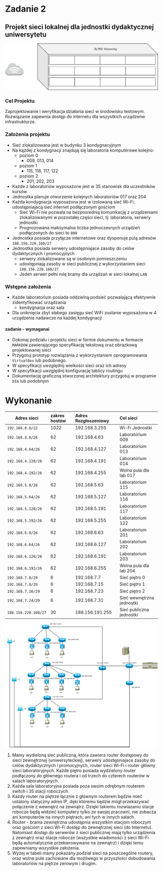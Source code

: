 # Zadanie 2

## Projekt sieci lokalnej dla jednostki dydaktycznej uniwersytetu

![budynek](budynek.svg)

### Cel Projektu
  Zaprojektowanie i weryfikacja działania sieci w środowisku testowym. 
  Rozwiązanie zapewnia dostęp do internetu dla wszystkich urządzeńw infrastrukturze.
  
### Założenia projektu

* Sieć zlokalizowana jest w budynku 3 kondygnacyjnym
* Na kążdej z kondygnacji znajdują się laboratoria komputerowe kolejno:
  * poziom 0 
    * 009, 013, 014
  * poziom 1
    * 115, 116, 117, 122
  * poziom 2
    * 201, 202, 203 
* Każde z laboratoriów wyposażone jest w 35 stanowisk dla uczestników kursów
* Jednostka planuje otworzenie kolejnych laboratoriów 017 oraz 204
* Każda kondygnacja wyposażona jest w izolowaną sieć Wi-Fi, udostępniajacą sieć internet podłączonym gościom
  * Sieć Wi-Fi nie pozwala na bezposrednią komunikację z urządzeniami zlokalizowanymi w pozostałej części sieci,
    tj: laboratoria, serwery jednostki
  * Prognozowana maksymalna liczba jednoczesnych urządzeń podłączonych do sieci to ``800``
* Jednostka posiada przyłącze internetowe oraz dysponuje pulą adresów ``188.156.220.160/27``
* Jednostka posiada serwery udostępniajace zasoby do celów dydaktycznych i promocyjnych
  * serwery zlokalizowane są w osobnym pomieszczeniu
  * udostępniają zasoby w sieci publicznej z wykorzystaniem sieci ``188.156.220.160/27``
  * Jeden serwer pełni rolę bramy dla urządzań w sieci lokalnej ``LAN``

### Wstępne założenia

* Każde laboratorium posiada oddzielną podsieć pozwalającą efektywnie zidentyfikować urządzania
  * kondygnacja oraz sala
* Dla uniknięcia zbyt słabego zasięgu sieć WiFi zostanie wyposażona w 4 urządzenia nadawcze na każdej kondygnacji
 

#### zadanie - wymaganai

* Dokonaj podziału i projektu sieci w formie dokumentu w formacie ``MARKDOW`` zawierającego specyfikację tekstową oraz obrazkową
  projektowanej sieci
* Przygotuj prototyp rozwiązania z wykorzystaniem oprogramowania ``VirtualBox`` lub podobnego.
* W specyfikacji uwzględnij wielkości sieci oraz ich adresy
* W specyfikacji uwzględnij konfigurację tablicy routingu
* Dokumentację graficzną stworzonej architektury przygotuj w programie ``DIA`` lub podobnym

# Wykonanie

| Adres sieci |  zakres hostów   | Adres Rozgłoszeniowy | Cel sieci |
| --------- |:-------------|  :---------------|  :---------------|
| ``192.168.0.0/22``    | 1022| 192.168.3.255| Wi-Fi Jednostki|
| ``192.168.4.0/26``    | 62| 192.168.4.63| Laboratorium 009|
| ``192.168.4.64/26``    | 62| 192.168.4.127| Laboratorium 013|
| ``192.168.4.128/26``    | 62| 192.168.4.191| Laboratorium 014|
| ``192.168.4.192/26``    | 62| 192.168.4.255| Wolna pula dla lab 017|
| ``192.168.5.0/26``    | 62| 192.168.5.63| Laboratorium 115|
| ``192.168.5.64/26``    | 62| 192.168.5.127| Laboratorium 116|
| ``192.168.5.128/26``    | 62| 192.168.5.191| Laboratorium 117|
| ``192.168.5.192/26``    | 62| 192.168.5.255| Laboratorium 122||
| ``192.168.6.0/26``    | 62| 192.168.6.63| Laboratorium 201|
| ``192.168.6.64/26``    | 62| 192.168.6.127| Laboratorium 202|
| ``192.168.6.128/26``    | 62| 192.168.6.191| Laboratorium 203|
| ``192.168.6.192/26``    | 62| 192.168.6.255| Wolna pula dla lab 204|
| ``192.168.7.0/29``    | 6| 192.168.7.7| Sieć piętro 0|
| ``192.168.7.8/29``    | 6| 192.168.7.15| Sieć piętro 1|
| ``192.168.7.16/29``    | 6| 192.168.7.23| Sieć piętro 2|
| ``192.168.7.24/29``    | 6| 192.168.7.31| Sieć wewnętrzna jednostki|
| ``188.156.220.160/27``    | 30| 188.156.191.255| Sieć publiczna jednostki|

![diagram](show.png)

1. Mamy wydieloną sieć publiczną, która zawiera router dostępowy do sieci zewnętrznej (uniwersyteckiej), serwery udostępniajace zasoby do celów dydaktycznych i promocyjnych, router sieci Wi-Fi i router główny sieci laboratoryjnych. Każde piętro posiada wydzielony router podłączony do głównego routera i od trzech do czterech routerów w salach laboratoryjnych.
2. Każda sala laboratoryjna posiada poza swoim odrębnym routerem switch i 35 stacji roboczych.
3. Każdy router na piętrze łącznie z głównym routerem będzie mieć ustalony statyczny adres IP, dęki któremu będzie mógł przekazywać połączenie z wewnątrz na zewnątrz. Dzięki takiemu rozwiazaniu stacje robocze będą widzieć komputery tylko ze swojej pracowni, nie zobacza ani komputerów na innych piętrach, ani tych w innych salach.
4. Router - brama zewnętrzna udostępnia wszystkim stacjom roboczym oraz gościom z sieci Wi-Fi dostęp do zewnętrznej sieci (do Internetu). Natomiast dostęp do serwerów z sieci publicznej mają tylko urządzenia z zewnątrz oraz stacje robocze (wszystkie wiadomości z sieci Wi-Fi będą automatycznie przekierowywane na zewnątrz) i dzięki temu zapewniamy wszystkie założenia.
5. Wyżej w tabeli mamy pokazany podział sieci na poszczególne routery, oraz wolne pule zachowane dla możliwego w przyszlości dobudowania laboratoriów na piętrze zerowym i drugim.
